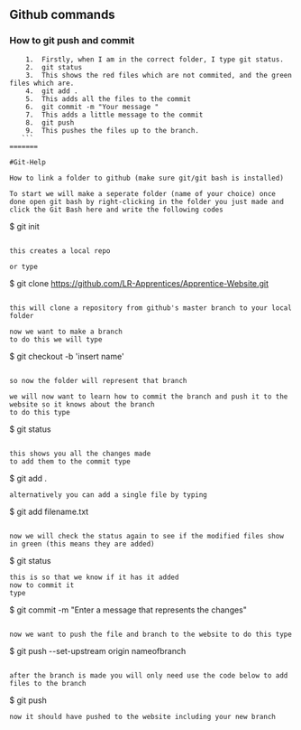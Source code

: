 ﻿## Github commands

### How to git push and commit
```
	1.	Firstly, when I am in the correct folder, I type git status.
	2.	git status
	3.	This shows the red files which are not commited, and the green files which are.
	4.	git add .
	5.	This adds all the files to the commit
	6.	git commit -m "Your message "
	7.	This adds a little message to the commit
	8.	git push
	9.	This pushes the files up to the branch.
￼ ￼```
=======

#Git-Help

How to link a folder to github (make sure git/git bash is installed)

To start we will make a seperate folder (name of your choice) once done open git bash by right-clicking in the folder you just made and click the Git Bash here and write the following codes

```
$ git init
```

this creates a local repo

or type

```
$ git clone https://github.com/LR-Apprentices/Apprentice-Website.git
```

this will clone a repository from github's master branch to your local folder

now we want to make a branch
to do this we will type

```
$ git checkout -b 'insert name'
```

so now the folder will represent that branch

we will now want to learn how to commit the branch and push it to the website so it knows about the branch
to do this type

```
$ git status
```

this shows you all the changes made
to add them to the commit type

```
$ git add .
```
alternatively you can add a single file by typing
```
$ git add filename.txt
```

now we will check the status again to see if the modified files show in green (this means they are added)

```
$ git status
```
this is so that we know if it has it added
now to commit it
type

```
$ git commit -m "Enter a message that represents the changes"
```

now we want to push the file and branch to the website to do this type
```
$ git push --set-upstream origin nameofbranch
```

after the branch is made you will only need use the code below to add files to the branch
```
$ git push
```
now it should have pushed to the website including your new branch


